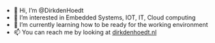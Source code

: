 - 👋 Hi, I’m @DirkdenHoedt
- 👀 I’m interested in Embedded Systems, IOT, IT, Cloud computing
- 🌱 I’m currently learning how to be ready for the working environment
- 📫 You can reach me by looking at [dirkdenhoedt.nl](https://dirkdenhoedt.nl)

<!---
DirkdenHoedt/DirkdenHoedt is a ✨ special ✨ repository because its `README.md` (this file) appears on your GitHub profile.
You can click the Preview link to take a look at your changes.
--->
